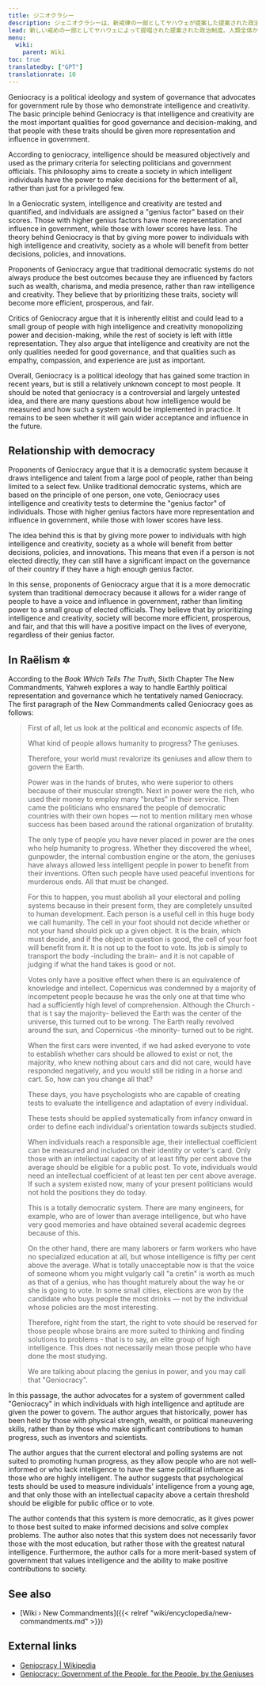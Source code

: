 ```yaml
---
title: ジニオクラシー
description: ジェニオクラシーは、新戒律の一部としてヤハウェが提案した提案された政治制度で、人類全体から集められた知的な個人を政治的地位に選出し、したがって富、階級、強さ、権力ではなく知性のみを適格性の属性として認めるものである。
lead: 新しい戒めの一部としてヤハウェによって提唱された提案された政治制度。人類全体から集められた知的な個人を政治的地位に選出するため、富、階級、強さ、権力ではなく知性のみを適格性の属性として認める。
menu:
  wiki:
    parent: Wiki
toc: true
translatedby: ["GPT"]
translationrate: 10
---
```


Geniocracy is a political ideology and system of governance that advocates for government rule by those who demonstrate intelligence and creativity. The basic principle behind Geniocracy is that intelligence and creativity are the most important qualities for good governance and decision-making, and that people with these traits should be given more representation and influence in government.

According to geniocracy, intelligence should be measured objectively and used as the primary criteria for selecting politicians and government officials. This philosophy aims to create a society in which intelligent individuals have the power to make decisions for the betterment of all, rather than just for a privileged few.

In a Geniocratic system, intelligence and creativity are tested and quantified, and individuals are assigned a "genius factor" based on their scores. Those with higher genius factors have more representation and influence in government, while those with lower scores have less. The theory behind Geniocracy is that by giving more power to individuals with high intelligence and creativity, society as a whole will benefit from better decisions, policies, and innovations.

Proponents of Geniocracy argue that traditional democratic systems do not always produce the best outcomes because they are influenced by factors such as wealth, charisma, and media presence, rather than raw intelligence and creativity. They believe that by prioritizing these traits, society will become more efficient, prosperous, and fair.

Critics of Geniocracy argue that it is inherently elitist and could lead to a small group of people with high intelligence and creativity monopolizing power and decision-making, while the rest of society is left with little representation. They also argue that intelligence and creativity are not the only qualities needed for good governance, and that qualities such as empathy, compassion, and experience are just as important.

Overall, Geniocracy is a political ideology that has gained some traction in recent years, but is still a relatively unknown concept to most people. It should be noted that geniocracy is a controversial and largely untested idea, and there are many questions about how intelligence would be measured and how such a system would be implemented in practice. It remains to be seen whether it will gain wider acceptance and influence in the future.

## Relationship with democracy

Proponents of Geniocracy argue that it is a democratic system because it draws intelligence and talent from a large pool of people, rather than being limited to a select few. Unlike traditional democratic systems, which are based on the principle of one person, one vote, Geniocracy uses intelligence and creativity tests to determine the "genius factor" of individuals. Those with higher genius factors have more representation and influence in government, while those with lower scores have less.

The idea behind this is that by giving more power to individuals with high intelligence and creativity, society as a whole will benefit from better decisions, policies, and innovations. This means that even if a person is not elected directly, they can still have a significant impact on the governance of their country if they have a high enough genius factor.

In this sense, proponents of Geniocracy argue that it is a more democratic system than traditional democracy because it allows for a wider range of people to have a voice and influence in government, rather than limiting power to a small group of elected officials. They believe that by prioritizing intelligence and creativity, society will become more efficient, prosperous, and fair, and that this will have a positive impact on the lives of everyone, regardless of their genius factor.

## In Raëlism 🔯

According to the _Book Which Tells The Truth_, Sixth Chapter The New Commandments, Yahweh explores a way to handle Earthly political representation and governance which he tentatively named Geniocracy. The first paragraph of the New Commandments called Geniocracy goes as follows:

> First of all, let us look at the political and economic aspects of life.
>
> What kind of people allows humanity to progress? The geniuses.
>
> Therefore, your world must revalorize its geniuses and allow them to govern the Earth.
>
> Power was in the hands of brutes, who were superior to others because of their muscular strength. Next in power were the rich, who used their money to employ many "brutes" in their service. Then came the politicians who ensnared the people of democratic countries with their own hopes — not to mention military men whose success has been based around the rational organization of brutality.
>
> The only type of people you have never placed in power are the ones who help humanity to progress. Whether they discovered the wheel, gunpowder, the internal combustion engine or the atom, the geniuses have always allowed less intelligent people in power to benefit from their inventions. Often such people have used peaceful inventions for murderous ends. All that must be changed.
>
> For this to happen, you must abolish all your electoral and polling systems because in their present form, they are completely unsuited to human development. Each person is a useful cell in this huge body we call humanity. The cell in your foot should not decide whether or not your hand should pick up a given object. It is the brain, which must decide, and if the object in question is good, the cell of your foot will benefit from it. It is not up to the foot to vote. Its job is simply to transport the body -including the brain- and it is not capable of judging if what the hand takes is good or not.
>
> Votes only have a positive effect when there is an equivalence of knowledge and intellect. Copernicus was condemned by a majority of incompetent people because he was the only one at that time who had a sufficiently high level of comprehension. Although the Church -that is t say the majority- believed the Earth was the center of the universe, this turned out to be wrong. The Earth really revolved around the sun, and Copernicus -the minority- turned out to be right.
>
> When the first cars were invented, if we had asked everyone to vote to establish whether cars should be allowed to exist or not, the majority, who knew nothing about cars and did not care, would have responded negatively, and you would still be riding in a horse and cart. So, how can you change all that?
>
> These days, you have psychologists who are capable of creating tests to evaluate the intelligence and adaptation of every individual.
>
> These tests should be applied systematically from infancy onward in order to define each individual's orientation towards subjects studied.
>
> When individuals reach a responsible age, their intellectual coefficient can be measured and included on their identity or voter's card. Only those with an intellectual capacity of at least fifty per cent above the average should be eligible for a public post. To vote, individuals would need an intellectual coefficient of at least ten per cent above average. If such a system existed now, many of your present politicians would not hold the positions they do today.
>
> This is a totally democratic system. There are many engineers, for example, who are of lower than average intelligence, but who have very good memories and have obtained several academic degrees because of this.
>
> On the other hand, there are many laborers or farm workers who have no specialized education at all, but whose intelligence is fifty per cent above the average. What is totally unacceptable now is that the voice of someone whom you might vulgarly call "a cretin" is worth as much as that of a genius, who has thought maturely about the way he or she is going to vote. In some small cities, elections are won by the candidate who buys people the most drinks — not by the individual whose policies are the most interesting.
>
> Therefore, right from the start, the right to vote should be reserved for those people whose brains are more suited to thinking and finding solutions to problems - that is to say, an elite group of high intelligence. This does not necessarily mean those people who have done the most studying.
>
> We are talking about placing the genius in power, and you may call that "Geniocracy".

In this passage, the author advocates for a system of government called "Geniocracy" in which individuals with high intelligence and aptitude are given the power to govern. The author argues that historically, power has been held by those with physical strength, wealth, or political maneuvering skills, rather than by those who make significant contributions to human progress, such as inventors and scientists.

The author argues that the current electoral and polling systems are not suited to promoting human progress, as they allow people who are not well-informed or who lack intelligence to have the same political influence as those who are highly intelligent. The author suggests that psychological tests should be used to measure individuals' intelligence from a young age, and that only those with an intellectual capacity above a certain threshold should be eligible for public office or to vote.

The author contends that this system is more democratic, as it gives power to those best suited to make informed decisions and solve complex problems. The author also notes that this system does not necessarily favor those with the most education, but rather those with the greatest natural intelligence. Furthermore, the author calls for a more merit-based system of government that values intelligence and the ability to make positive contributions to society.

## See also

- [Wiki › New Commandments]({{< relref "wiki/encyclopedia/new-commandments.md" >}})

## External links

- [Geniocracy | Wikipedia](https://en.wikipedia.org/wiki/Geniocracy)
- [Geniocracy: Government of the People, for the People, by the Geniuses](http://www.geniocracy.org/)
